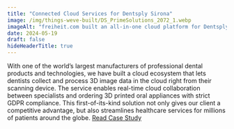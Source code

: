 ```yaml
---
title: "Connected Cloud Services for Dentsply Sirona"
image: /img/things-weve-built/DS_PrimeSolutions_2072_1.webp
imageAlt: "freiheit.com built an all-in-one cloud platform for Dentsply Sirona to manage all dental processes."
date: 2024-05-19
draft: false
hideHeaderTitle: true
---
```


With one of the world’s largest manufacturers of professional dental products and technologies, we have built a cloud ecosystem that lets dentists collect and process 3D image data in the cloud right from their scanning device. The service enables real-time cloud collaboration between specialists and ordering 3D printed oral appliances with strict GDPR compliance. This first-of-its-kind solution not only gives our client a competitive advantage, but also streamlines healthcare services for millions of patients around the globe. [Read Case Study](/chronicle/2024-04-08-case-study-dentsply-sirona/)
